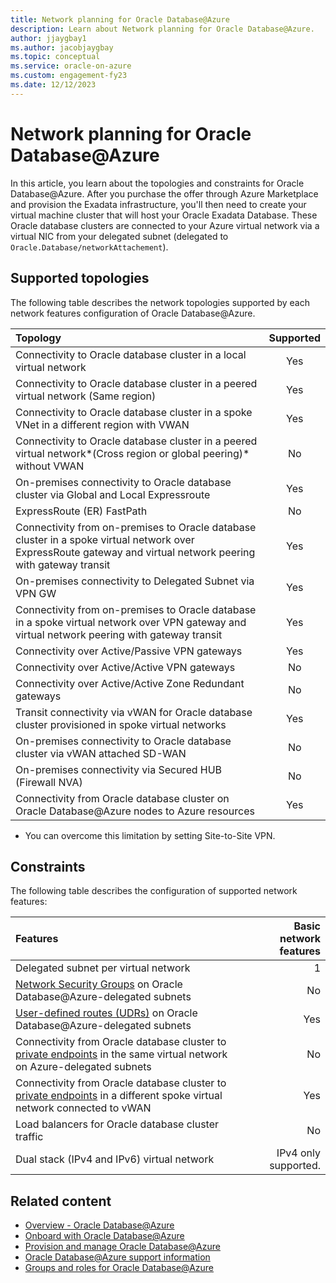 ```yaml
---
title: Network planning for Oracle Database@Azure
description: Learn about Network planning for Oracle Database@Azure. 
author: jjaygbay1
ms.author: jacobjaygbay
ms.topic: conceptual
ms.service: oracle-on-azure
ms.custom: engagement-fy23
ms.date: 12/12/2023
---
```


# Network planning for Oracle Database@Azure

In this article, you learn about the topologies and constraints for Oracle Database@Azure. After you purchase the offer through Azure Marketplace and provision the Exadata infrastructure, you'll then need to create your virtual machine cluster that will host your Oracle Exadata Database. These Oracle database clusters are connected to your Azure virtual network via a virtual NIC from your delegated subnet (delegated to `Oracle.Database/networkAttachement`).  

## Supported topologies

The following table describes the network topologies supported by each network features configuration of Oracle Database@Azure.

|Topology |Supported |
| :------------------- |:---------------:|
|Connectivity to Oracle database cluster in a local virtual network| Yes |
|Connectivity to Oracle database cluster in a peered virtual network (Same region)|Yes |
|Connectivity to Oracle database cluster in a spoke VNet in a different region with VWAN |Yes |
|Connectivity to Oracle database cluster in a peered virtual network*(Cross region or global peering)* without VWAN| No|
|On-premises connectivity to Oracle database cluster via Global and Local Expressroute |Yes|
|ExpressRoute (ER) FastPath |No |
|Connectivity from on-premises to Oracle database cluster in a spoke virtual network over ExpressRoute gateway and virtual network peering with gateway transit|Yes |
|On-premises connectivity to Delegated Subnet via VPN GW| Yes |
|Connectivity from on-premises to Oracle database in a spoke virtual network over VPN gateway and virtual network peering with gateway transit| Yes |
|Connectivity over Active/Passive VPN gateways| Yes |
|Connectivity over Active/Active VPN gateways| No |
|Connectivity over Active/Active Zone Redundant gateways| No |
|Transit connectivity via vWAN for Oracle database cluster provisioned in spoke virtual networks| Yes |
|On-premises connectivity to Oracle database cluster via vWAN attached SD-WAN|No|
|On-premises connectivity via Secured HUB (Firewall NVA) | No|
|Connectivity from Oracle database cluster on Oracle Database@Azure nodes to Azure resources|Yes|

* You can overcome this limitation by setting Site-to-Site VPN.

## Constraints

The following table describes the configuration of supported network features:

|Features |Basic network features |
| :------------------- | -------------------: |
|Delegated subnet per virtual network |1|
|[Network Security Groups](../../virtual-network/network-security-groups-overview.md) on Oracle Database@Azure-delegated subnets|No|
|[User-defined routes (UDRs)](../../virtual-network/virtual-networks-udr-overview.md#user-defined) on Oracle Database@Azure-delegated subnets|Yes|
|Connectivity from Oracle database cluster to [private endpoints](../../private-link/private-endpoint-overview.md) in the same virtual network on Azure-delegated subnets|No|
|Connectivity from Oracle database cluster to [private endpoints](../../private-link/private-endpoint-overview.md) in a different spoke virtual network connected to vWAN|Yes|
|Load balancers for Oracle database cluster traffic|No|
|Dual stack (IPv4 and IPv6) virtual network|IPv4 only supported.|

## Related content

* [Overview - Oracle Database@Azure](database-overview.md)
* [Onboard with Oracle Database@Azure](onboard-oracle-database.md)
* [Provision and manage Oracle Database@Azure](provision-oracle-database.md)
* [Oracle Database@Azure support information](oracle-database-support.md)
* [Groups and roles for Oracle Database@Azure](oracle-database-groups-roles.md)
